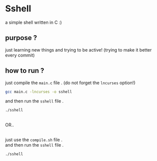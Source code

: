 # Sshell
a simple shell written in C :)

## purpose ?
just learning new things and trying to be active! (trying to make it better every commit)

## how to run ?
just compile the `main.c` file . (do not forget the `lncurses` option!)
```bash
gcc main.c -lncurses -o sshell
```
and then run the `sshell` file .
```bash
./sshell
```

<br>OR..<br><br>

just use the `compile.sh` file . <br>
and then run the `sshell` file .
```bash
./sshell
```
